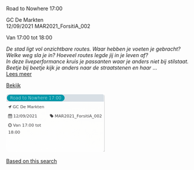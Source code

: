 Road to Nowhere 17:00

GC De Markten  
12/09/2021 MAR2021\_ForsitiA\_002  

Van 17:00 tot 18:00

  

*De stad ligt vol onzichtbare routes. Waar hebben je voeten je gebracht? Welke weg sla je in? Hoeveel routes legde jij in je leven af?*  
*In deze liveperformance kruis je passanten waar je anders niet bij stilstaat. Beetje bij beetje kijk je anders naar de straatstenen en haar* ...  
[Lees meer](https://tickets.vgc.be/activity/subscribe/MAR2021_ForsitiA_002)

[Bekijk](https://tickets.vgc.be/ticketingActivity/subscribe/MAR2021_ForsitiA_002)

![](66908.png)

[Based on this search](https://tickets.vgc.be/activity/index?&vrijeplaatsen=1&Age%5B%5D=3%2C4&entity=244)